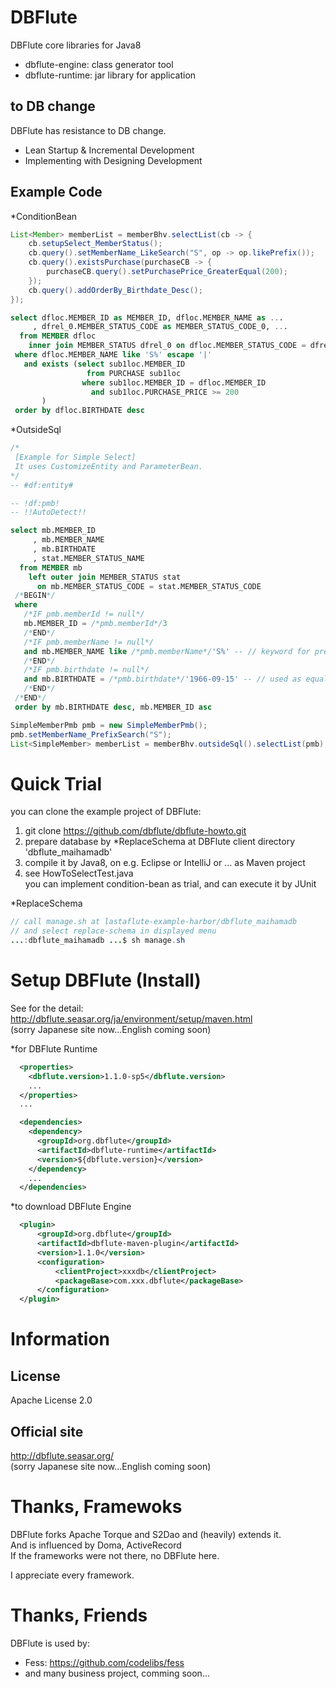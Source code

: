 DBFlute
=======================
DBFlute core libraries for Java8

- dbflute-engine: class generator tool
- dbflute-runtime: jar library for application

## to DB change
DBFlute has resistance to DB change.

- Lean Startup & Incremental Development
- Implementing with Designing Development

## Example Code

*ConditionBean
```java
List<Member> memberList = memberBhv.selectList(cb -> {
    cb.setupSelect_MemberStatus();
    cb.query().setMemberName_LikeSearch("S", op -> op.likePrefix());
    cb.query().existsPurchase(purchaseCB -> {
        purchaseCB.query().setPurchasePrice_GreaterEqual(200);
    });
    cb.query().addOrderBy_Birthdate_Desc();
});
```

```sql
select dfloc.MEMBER_ID as MEMBER_ID, dfloc.MEMBER_NAME as ...
     , dfrel_0.MEMBER_STATUS_CODE as MEMBER_STATUS_CODE_0, ...
  from MEMBER dfloc
    inner join MEMBER_STATUS dfrel_0 on dfloc.MEMBER_STATUS_CODE = dfrel_0.MEMBER_STATUS_CODE
 where dfloc.MEMBER_NAME like 'S%' escape '|'
   and exists (select sub1loc.MEMBER_ID
                 from PURCHASE sub1loc
                where sub1loc.MEMBER_ID = dfloc.MEMBER_ID
                  and sub1loc.PURCHASE_PRICE >= 200
       )
 order by dfloc.BIRTHDATE desc
```

*OutsideSql
```sql
/*
 [Example for Simple Select]
 It uses CustomizeEntity and ParameterBean.
*/
-- #df:entity#

-- !df:pmb!
-- !!AutoDetect!!

select mb.MEMBER_ID
     , mb.MEMBER_NAME
     , mb.BIRTHDATE
     , stat.MEMBER_STATUS_NAME
  from MEMBER mb
    left outer join MEMBER_STATUS stat
      on mb.MEMBER_STATUS_CODE = stat.MEMBER_STATUS_CODE
 /*BEGIN*/
 where
   /*IF pmb.memberId != null*/
   mb.MEMBER_ID = /*pmb.memberId*/3
   /*END*/
   /*IF pmb.memberName != null*/
   and mb.MEMBER_NAME like /*pmb.memberName*/'S%' -- // keyword for prefix search
   /*END*/
   /*IF pmb.birthdate != null*/
   and mb.BIRTHDATE = /*pmb.birthdate*/'1966-09-15' -- // used as equal
   /*END*/
 /*END*/
 order by mb.BIRTHDATE desc, mb.MEMBER_ID asc
```
```java
SimpleMemberPmb pmb = new SimpleMemberPmb();
pmb.setMemberName_PrefixSearch("S");
List<SimpleMember> memberList = memberBhv.outsideSql().selectList(pmb);
```

# Quick Trial
you can clone the example project of DBFlute:  

1. git clone https://github.com/dbflute/dbflute-howto.git
2. prepare database by *ReplaceSchema at DBFlute client directory 'dbflute_maihamadb'
3. compile it by Java8, on e.g. Eclipse or IntelliJ or ... as Maven project
4. see HowToSelectTest.java  
you can implement condition-bean as trial, and can execute it by JUnit

*ReplaceSchema
```java
// call manage.sh at lastaflute-example-harbor/dbflute_maihamadb
// and select replace-schema in displayed menu
...:dbflute_maihamadb ...$ sh manage.sh
```
# Setup DBFlute (Install)
See for the detail:  
http://dbflute.seasar.org/ja/environment/setup/maven.html  
(sorry Japanese site now...English coming soon)

*for DBFlute Runtime
```xml
  <properties>
    <dbflute.version>1.1.0-sp5</dbflute.version>
    ...
  </properties>
  ...

  <dependencies>
    <dependency>
      <groupId>org.dbflute</groupId>
      <artifactId>dbflute-runtime</artifactId>
      <version>${dbflute.version}</version>
    </dependency>
    ...
  </dependencies>
```

*to download DBFlute Engine
```xml
  <plugin>
      <groupId>org.dbflute</groupId>
      <artifactId>dbflute-maven-plugin</artifactId>
      <version>1.1.0</version>
      <configuration>
          <clientProject>xxxdb</clientProject>
          <packageBase>com.xxx.dbflute</packageBase>
      </configuration>
  </plugin>
```

# Information
## License
Apache License 2.0

## Official site
http://dbflute.seasar.org/  
(sorry Japanese site now...English coming soon)

# Thanks, Framewoks
DBFlute forks Apache Torque and S2Dao and (heavily) extends it.  
And is influenced by Doma, ActiveRecord  
If the frameworks were not there, no DBFlute here.

I appreciate every framework.

# Thanks, Friends
DBFlute is used by:  
- Fess: https://github.com/codelibs/fess
- and many business project, comming soon...
